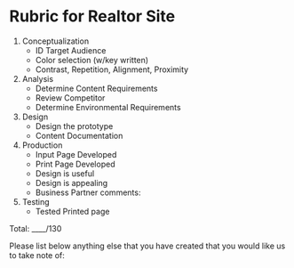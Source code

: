 # Rubric for Realtor Site

  1. Conceptualization
     * ID Target Audience
     * Color selection (w/key written)
     * Contrast, Repetition, Alignment, Proximity
  2. Analysis
     * Determine Content Requirements
     * Review Competitor
     * Determine Environmental Requirements
  3. Design
     * Design the prototype
     * Content Documentation
  4. Production
     * Input Page Developed
     * Print Page Developed
     * Design is useful
     * Design is appealing
     * Business Partner comments:
  5. Testing
     * Tested Printed page

Total: ____/130

Please list below anything else that you have created that you would like us to take note of:
